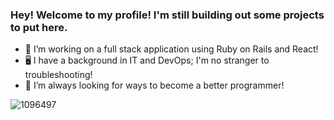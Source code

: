 ### Hey! Welcome to my profile! I'm still building out some projects to put here. 

- 🌱 I’m working on a full stack application using Ruby on Rails and React!
- 🖥 I have a background in IT and DevOps; I'm no stranger to troubleshooting!
- 🧐 I’m always looking for ways to become a better programmer!

![1096497](https://user-images.githubusercontent.com/73265363/152456298-f3879a35-22bc-4387-82f6-e3f78e3ac104.jpeg)


<!--
**necessities/necessities** is a ✨ _special_ ✨ repository because its `README.md` (this file) appears on your GitHub profile.

Here are some ideas to get you started:

- 🔭 I’m currently working on ...
- 🌱 I’m currently learning ...
- 👯 I’m looking to collaborate on ...
- 🤔 I’m looking for help with ...
- 💬 Ask me about ...
- 📫 How to reach me: ...
- 😄 Pronouns: ...
- ⚡ Fun fact: ...
-->
